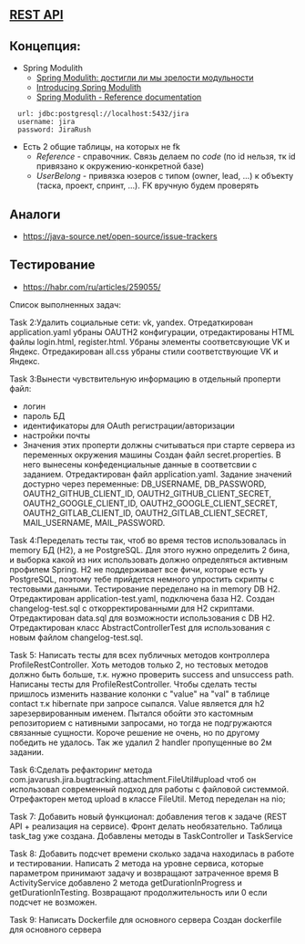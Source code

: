 ## [REST API](http://localhost:8080/doc)

## Концепция:

- Spring Modulith
    - [Spring Modulith: достигли ли мы зрелости модульности](https://habr.com/ru/post/701984/)
    - [Introducing Spring Modulith](https://spring.io/blog/2022/10/21/introducing-spring-modulith)
    - [Spring Modulith - Reference documentation](https://docs.spring.io/spring-modulith/docs/current-SNAPSHOT/reference/html/)

```
  url: jdbc:postgresql://localhost:5432/jira
  username: jira
  password: JiraRush
```

- Есть 2 общие таблицы, на которых не fk
    - _Reference_ - справочник. Связь делаем по _code_ (по id нельзя, тк id привязано к окружению-конкретной базе)
    - _UserBelong_ - привязка юзеров с типом (owner, lead, ...) к объекту (таска, проект, спринт, ...). FK вручную будем
      проверять

## Аналоги

- https://java-source.net/open-source/issue-trackers

## Тестирование

- https://habr.com/ru/articles/259055/

Список выполненных задач:

Task 2:Удалить социальные сети: vk, yandex.
Отредаткирован application.yaml убраны OAUTH2 конфигурации, отредактированы HTML файлы login.html, register.html. Убраны элементы соответсвующие VK и Яндекс. Отредакирован all.css убраны стили соответствующие VK и Яндекс.

Task 3:Вынести чувствительную информацию в отдельный проперти файл:
 - логин
 - пароль БД
 - идентификаторы для OAuth регистрации/авторизации
 - настройки почты
 - Значения этих проперти должны считываться при старте сервера из переменных окружения машины
Создан файл secret.properties. В него вынесены конфеденциальные данные в соответсвии с заданием. Отредактирован файл application.yaml.
Задание значений достурно через переменные: DB_USERNAME, DB_PASSWORD, OAUTH2_GITHUB_CLIENT_ID, OAUTH2_GITHUB_CLIENT_SECRET, OAUTH2_GOOGLE_CLIENT_ID, OAUTH2_GOOGLE_CLIENT_SECRET, OAUTH2_GITLAB_CLIENT_ID, OAUTH2_GITLAB_CLIENT_SECRET, MAIL_USERNAME, MAIL_PASSWORD.

Task 4:Переделать тесты так, чтоб во время тестов использовалась in memory БД (H2), а не PostgreSQL. Для этого нужно определить 2 бина, и выборка какой из них использовать должно определяться активным профилем Spring. H2 не поддерживает все фичи, которые есть у PostgreSQL, поэтому тебе прийдется немного упростить скрипты с тестовыми данными.
Тестирование переделано на in memory DB H2. Отредактирован application-test.yaml, подключена база H2.
Создан changelog-test.sql с откорректированными для H2 скриптами. Отредактирован data.sql для возможности использования с DB H2.
Отредактирован класс AbstractControllerTest для использования с новым файлом changelog-test.sql.

Task 5: Написать тесты для всех публичных методов контроллера ProfileRestController. Хоть методов только 2, но тестовых методов должно быть больше, т.к. нужно проверить success and unsuccess path.
Написаны тесты для ProfileRestController. Чтобы сделать тесты пришлось изменить название колонки c "value" на "val" в таблице contact т.к hibernate при запросе сыпался. Value является для h2 зарезервированным именем. Пытался обойти это кастомным репозиторием с нативными запросами, но тогда не подгружаются связанные сущности. Короче решение не очень, но по другому победить не удалось. 
Так же удалил 2 handler пропущенные во 2м задании.

Task 6:Сделать рефакторинг метода com.javarush.jira.bugtracking.attachment.FileUtil#upload чтоб он использовал современный подход для работы с файловой системмой.
Отрефакторен метод upload в классе FileUtil. Метод переделан на nio;

Task 7: Добавить новый функционал: добавления тегов к задаче (REST API + реализация на сервисе). Фронт делать необязательно. Таблица task_tag уже создана.
Добавлены методы в TaskController и TaskService

Task 8: Добавить подсчет времени сколько задача находилась в работе и тестировании. Написать 2 метода на уровне сервиса, которые параметром принимают задачу и возвращают затраченное время
В ActivityService добавлено 2 метода getDurationInProgress и getDurationInTesting. Возвращают продолжительность или 0 если подсчет не возможен.

Task 9: Написать Dockerfile для основного сервера
Создан dockerfile для основного сервера
